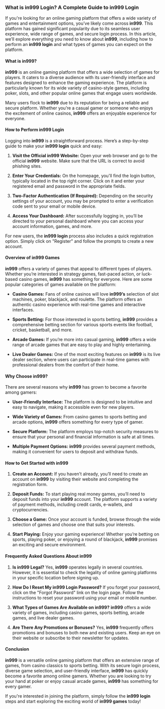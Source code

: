 ### What is in999 Login? A Complete Guide to in999 Login

If you're looking for an online gaming platform that offers a wide variety of games and entertainment options, you’ve likely come across **in999**. This platform has gained significant popularity due to its seamless user experience, wide range of games, and secure login process. In this article, we’ll explore everything you need to know about **in999**, including how to perform an **in999 login** and what types of games you can expect on the platform.

#### What is in999?

**in999** is an online gaming platform that offers a wide selection of games for players. It caters to a diverse audience with its user-friendly interface and features designed to enhance the gaming experience. The platform is particularly known for its wide variety of casino-style games, including poker, slots, and other popular online games that engage users worldwide.

Many users flock to **in999** due to its reputation for being a reliable and secure platform. Whether you’re a casual gamer or someone who enjoys the excitement of online casinos, **in999** offers an enjoyable experience for everyone.

#### How to Perform in999 Login

Logging into **in999** is a straightforward process. Here’s a step-by-step guide to make your **in999 login** quick and easy:

1. **Visit the Official in999 Website:** Open your web browser and go to the official **in999** website. Make sure that the URL is correct to avoid phishing sites.
   
2. **Enter Your Credentials:** On the homepage, you'll find the login button, typically located in the top right corner. Click on it and enter your registered email and password in the appropriate fields.

3. **Two-Factor Authentication (If Required):** Depending on the security settings of your account, you may be prompted to enter a verification code sent to your email or mobile device.

4. **Access Your Dashboard:** After successfully logging in, you’ll be directed to your personal dashboard where you can access your account information, games, and more.

For new users, the **in999 login** process also includes a quick registration option. Simply click on "Register" and follow the prompts to create a new account.

#### Overview of in999 Games

**in999** offers a variety of games that appeal to different types of players. Whether you’re interested in strategy games, fast-paced action, or luck-based casino games, **in999** has something for everyone. Here are some popular categories of games available on the platform:

- **Casino Games:** Fans of online casinos will love **in999’s** selection of slot machines, poker, blackjack, and roulette. The platform offers an authentic casino experience with real-time games and interactive interfaces.
  
- **Sports Betting:** For those interested in sports betting, **in999** provides a comprehensive betting section for various sports events like football, cricket, basketball, and more.
  
- **Arcade Games:** If you’re more into casual gaming, **in999** offers a wide range of arcade games that are easy to play and highly entertaining.
  
- **Live Dealer Games:** One of the most exciting features on **in999** is its live dealer section, where users can participate in real-time games with professional dealers from the comfort of their home.

#### Why Choose in999?

There are several reasons why **in999** has grown to become a favorite among gamers:

- **User-Friendly Interface:** The platform is designed to be intuitive and easy to navigate, making it accessible even for new players.
  
- **Wide Variety of Games:** From casino games to sports betting and arcade options, **in999** offers something for every type of gamer.
  
- **Secure Platform:** The platform employs top-notch security measures to ensure that your personal and financial information is safe at all times.
  
- **Multiple Payment Options:** **in999** provides several payment methods, making it convenient for users to deposit and withdraw funds.

#### How to Get Started with in999

1. **Create an Account:** If you haven’t already, you’ll need to create an account on **in999** by visiting their website and completing the registration form.

2. **Deposit Funds:** To start playing real money games, you’ll need to deposit funds into your **in999** account. The platform supports a variety of payment methods, including credit cards, e-wallets, and cryptocurrencies.

3. **Choose a Game:** Once your account is funded, browse through the wide selection of games and choose one that suits your interests.

4. **Start Playing:** Enjoy your gaming experience! Whether you’re betting on sports, playing poker, or enjoying a round of blackjack, **in999** promises an exciting and secure environment.

#### Frequently Asked Questions About in999

1. **Is in999 Legal?**
   Yes, **in999** operates legally in several countries. However, it is essential to check the legality of online gaming platforms in your specific location before signing up.

2. **How Do I Reset My in999 Login Password?**
   If you forget your password, click on the "Forgot Password" link on the login page. Follow the instructions to reset your password using your email or mobile number.

3. **What Types of Games Are Available on in999?**
   **in999** offers a wide variety of games, including casino games, sports betting, arcade games, and live dealer games.

4. **Are There Any Promotions or Bonuses?**
   Yes, **in999** frequently offers promotions and bonuses to both new and existing users. Keep an eye on their website or subscribe to their newsletter for updates.

#### Conclusion

**in999** is a versatile online gaming platform that offers an extensive range of games, from casino classics to sports betting. With its secure login process, diverse game selection, and user-friendly interface, **in999** has quickly become a favorite among online gamers. Whether you are looking to try your hand at poker or enjoy casual arcade games, **in999** has something for every gamer.

If you're interested in joining the platform, simply follow the **in999 login** steps and start exploring the exciting world of **in999 games** today!
